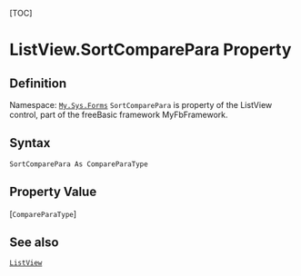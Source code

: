 [TOC]
# ListView.SortComparePara Property

## Definition
Namespace: [`My.Sys.Forms`](My.Sys.Forms.md)
`SortComparePara` is property of the ListView control, part of the freeBasic framework MyFbFramework.
## Syntax
```freeBasic
SortComparePara As CompareParaType
```
## Property Value
[`CompareParaType`]
## See also
[`ListView`](ListView.md)
